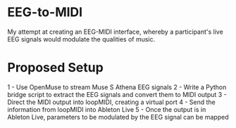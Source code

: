 # EEG-to-MIDI
My attempt at creating an EEG-MIDI interface, whereby a participant's live EEG signals would modulate the qualities of music.

# Proposed Setup
1 - Use OpenMuse to stream Muse S Athena EEG signals
2 - Write a Python bridge script to extract the EEG signals and convert them to MIDI output
3 - Direct the MIDI output into loopMIDI, creating a virtual port
4 - Send the information from loopMIDI into Ableton Live
5 - Once the output is in Ableton Live, parameters to be modulated by the EEG signal can be mapped

